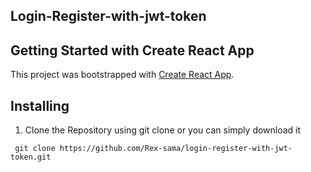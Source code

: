 ## Login-Register-with-jwt-token

## Getting Started with Create React App

This project was bootstrapped with [Create React App](https://github.com/facebook/create-react-app).

## Installing

1. Clone the Repository using git clone or you can simply download it 
```console
 git clone https://github.com/Rex-sama/login-register-with-jwt-token.git
```
